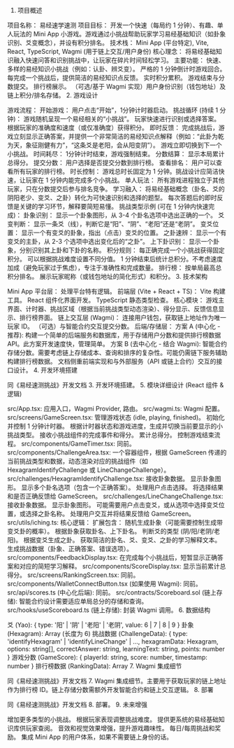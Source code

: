 1. 项目概述

项目名称： 易经速学速测
项目目标： 开发一个快速（每局约 1 分钟）、有趣、单人玩法的 Mini App 小游戏。游戏通过小挑战帮助玩家学习易经基础知识（如卦象识别、爻变概念），并设有积分排名。
技术栈： Mini App (平台特定), Vite, React, TypeScript, Wagmi (用于链上交互/用户身份)
核心理念： 将易经基础知识融入快速问答和识别挑战中，让玩家在碎片时间轻松学习。
主要功能：
快速、多样的易经知识小挑战（例如：认卦、辨爻变）。
严格的 1 分钟倒计时游戏回合。
每完成一个挑战后，提供简洁的易经知识点反馈。
实时积分累积。
游戏结束与分数提交。
排行榜展示。
（可选/基于 Wagmi 实现）用户身份识别（钱包地址）及链上积分/排名存储。
2. 游戏设计

游戏流程：
开始游戏： 用户点击“开始”，1分钟计时器启动。
挑战循环 (持续 1 分钟)：
游戏随机呈现一个易经相关的“小挑战”。
玩家快速进行识别或选择答案。
根据玩家的准确度和速度（或仅准确度）获得积分。
即时反馈： 完成挑战后，游戏立刻显示正确答案，并提供一个非常简洁的易经知识点解释（例如：“此卦为乾为天，象征刚健有力”，“这条爻是老阳，会从阳变阴”）。
游戏立即切换到下一个小挑战。
时间耗尽： 1分钟计时结束，游戏强制结束。
分数结算： 显示本局累计总得分。
提交分数： 用户选择是否提交分数到排行榜。
查看排名： 用户可以查看所有玩家的排行榜。
时长控制： 游戏总时长固定为 1 分钟。挑战设计应简洁快速，让玩家在 1 分钟内能完成多个小挑战。
单人玩法： 所有游戏进程独立于其他玩家，只在分数提交后参与排名竞争。
学习融入：
将易经基础概念（卦名、爻的阴阳老少、变爻、之卦）转化为可快速识别和选择的题型。
每次答题后的即时反馈是关键的学习环节，解释要简短易懂。
挑战类型示例 (可在 1 分钟内快速完成)：
卦象识别： 显示一个卦象图形，从 3-4 个卦名选项中选出正确的一个。
爻变判断： 显示一条爻（线），判断它是“阳”、“阴”、“老阳”还是“老阴”。
变爻位置： 显示一个有变爻的卦象，指出（点击）变爻的位置。
之卦速辨： 显示一个有变爻的主卦，从 2-3 个选项中选出变化后的“之卦”。
上下卦识别： 显示一个卦象，分别识别其上卦和下卦的名称。
积分规则：
每正确完成一个小挑战获得固定积分。
可以根据挑战难度设置不同分值。
1 分钟结束后统计总积分。不考虑速度加成（避免玩家过于焦虑），专注于准确性和完成数量。
排行榜：
按单局最高总积分排名。
展示玩家昵称（或钱包地址的简化形式）和积分。
3. 技术架构

Mini App 平台层： 处理平台特有逻辑。
前端层 (Vite + React + TS)：
Vite 构建工具。
React 组件化界面开发。
TypeScript 静态类型检查。
核心模块： 游戏主界面、计时器、挑战区域（根据当前挑战类型动态渲染）、得分显示、反馈信息显示、排行榜界面。
链上交互层 (Wagmi)：
连接用户钱包，获取链上地址作为唯一玩家 ID。
（可选）与智能合约交互提交分数。
后端/存储层：
方案 A (中心化 - 推荐): 构建一个简单的后端服务和数据库，用于存储用户分数和提供排行榜数据 API。此方案开发速度快，管理简单。
方案 B (去中心化 - 结合 Wagmi): 智能合约存储分数。需要考虑链上存储成本、查询和排序的复杂性。可能仍需链下服务辅助构建排行榜数据。
文档侧重前端实现和与外部服务（API 或链上合约）交互的接口设计。
4. 开发环境搭建

同《易经速测挑战》开发文档 3. 开发环境搭建。
5. 模块详细设计 (React 组件 & 逻辑)

src/App.tsx: 应用入口，Wagmi Provider, 路由。
src/wagmi.ts: Wagmi 配置。
src/screens/GameScreen.tsx:
管理游戏状态 (idle, playing, finished)。
初始化并控制 1 分钟计时器。
根据计时器状态和游戏进度，生成并切换当前要显示的小挑战类型。
接收小挑战组件的完成事件和得分。
累计总得分。
控制游戏结束流程。
src/components/GameTimer.tsx: 同前。
src/components/ChallengeArea.tsx: 一个容器组件，根据 GameScreen 传递的当前挑战类型和数据，动态渲染对应的挑战组件（如 HexagramIdentifyChallenge 或 LineChangeChallenge）。
src/challenges/HexagramIdentifyChallenge.tsx:
接收卦象数据。
显示卦象图形。
显示多个卦名选项（包含一个正确答案）。
处理用户点击选择。
将选择结果和是否正确反馈给 GameScreen。
src/challenges/LineChangeChallenge.tsx:
接收卦象数据。
显示卦象图形。
可能需要用户点击变爻，或从选项中选择变爻位置，或选择之卦名称。
处理用户交互并将结果反馈给 GameScreen。
src/utils/iching.ts:
核心逻辑： 扩展包含：
随机生成卦象（可能需要控制生成带变爻卦的概率）。
根据卦象获取卦名、上下卦名。
判断爻的类型 (阴/阳/老阴/老阳)。
根据变爻生成之卦。
获取简洁的卦名、爻、变爻、之卦的学习解释文本。
生成挑战数据（卦象、正确答案、错误选项）。
src/components/FeedbackDisplay.tsx:
在完成每个小挑战后，短暂显示正确答案和对应的简短学习解释。
src/components/ScoreDisplay.tsx: 显示当前累计总得分。
src/screens/RankingScreen.tsx: 同前。
src/components/WalletConnectButton.tsx (如果使用 Wagmi): 同前。
src/api/scores.ts (中心化后端): 同前。
src/contracts/Scoreboard.sol (链上存储): 智能合约设计需要适应单局总分的存储和查询。
src/hooks/useScoreboard.ts (链上存储): 封装 Wagmi 调用。
6. 数据结构

爻 (Yao): { type: '阳' | '阴' | '老阳' | '老阴', value: 6 | 7 | 8 | 9 }
卦象 (Hexagram): Array<Yao> (长度为 6)
挑战数据 (ChallengeData): { type: 'identifyHexagram' | 'identifyLineChange' | ..., hexagramData: Hexagram, options: string[], correctAnswer: string, learningText: string, points: number }
游戏分数 (GameScore): { playerId: string, score: number, timestamp: number }
排行榜数据 (RankingData): Array<GameScore>
7. Wagmi 集成细节

同《易经速测挑战》开发文档 7. Wagmi 集成细节。主要用于获取玩家的链上地址作为排行榜 ID。链上存储分数需额外开发智能合约和链上交互逻辑。
8. 部署

同《易经速测挑战》开发文档 8. 部署。
9. 未来增强

增加更多类型的小挑战。
根据玩家表现调整挑战难度。
提供更系统的易经基础知识库供玩家查阅。
音效和视觉效果增强，提升游戏趣味性。
每日/每周挑战和奖励。
集成 Mini App 的用户体系，如果不需要链上身份的话。